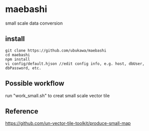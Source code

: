 # maebashi
small scale data conversion


## install
```console
git clone https://github.com/ubukawa/maebashi
cd maebashi
npm install
vi config/default.hjson //edit config info, e.g. host, dbUser, dbPassword, etc.
```

## Possible workflow
run "work_small.sh" to creat small scale vector tile  

## Reference
https://github.com/un-vector-tile-toolkit/produce-small-map